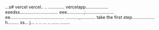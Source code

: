 ...s# vercel
vercel..
..
.............
vercelapp..................
eeedss...............................
eee..............;.......................
 ee............................................
...........,............
 take the first step..................
h.........
ss...
j...
..
..
...
..
......
........
